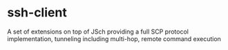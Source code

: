# ssh-client
A set of extensions on top of JSch providing a full SCP protocol implementation, tunneling including multi-hop, remote command execution
